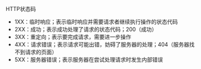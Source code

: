 HTTP状态码
- 1XX：临时响应；表示临时响应并需要请求者继续执行操作的状态代码
- 2XX：成功；表示成功处理了请求的状态代码；200（成功）
- 3XX：重定向；表示要完成请求，需要进一步操作
- 4XX：请求错误；表示请求可能出错，妨碍了服务器的处理；404（服务器找不到请求的页面）
- 5XX：服务器错误；表示服务器在尝试处理请求时发生内部错误

